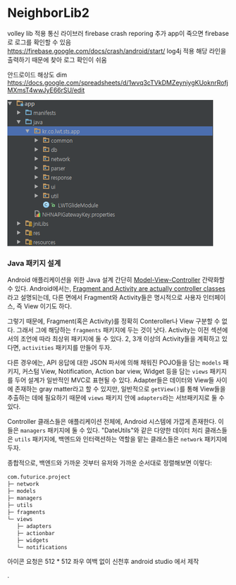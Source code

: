 # NeighborLib2
  volley lib 적용
  통신 라이브러 
  firebase crash reporing 추가
  app이 죽으면 firebase로 로그를 확인할 수 있음
  https://firebase.google.com/docs/crash/android/start/
  log4j 적용
  해당 라인을 출력하기 때문에 찾아 로그 확인이 쉬움


안드로이드 해상도 dim
https://docs.google.com/spreadsheets/d/1wvq3cTVkDMZeyniygKUoknrRofjMXmsT4wwJyE66rSU/edit

![패키지이미지](https://github.com/ts-ha/NeighborLib2/blob/master/app/captures/pakage.PNG)

### Java 패키지 설계

Android 애플리케이션을 위한 Java 설계 간단히 [Model-View-Controller](http://en.wikipedia.org/wiki/Model%E2%80%93view%E2%80%93controller) 간략화할 수 있다. Android에서는, [Fragment and Activity are actually controller classes](http://www.informit.com/articles/article.aspx?p=2126865) 라고 설명되는데, 다른 면에서 Fragment와 Activity들은 명시적으로 사용자 인터페이스, 즉 View 이기도 하다.

그렇기 때문에, Fragment(혹은 Activity)를 정확히 Conteroller나 View 구분할 수 없다. 그래서 그에 해당하는 `fragments` 패키지에 두는 것이 낫다. Activity는 이전 섹션에서의 조언에 따라 최상위 패키지에 둘 수 있다. 2, 3개 이상의 Activity들을 계획하고 있다면, `activities` 패키지를 만들어 두자.

다른 경우에는, API 응답에 대한 JSON 파서에 의해 채워진 POJO들을 담는 `models` 패키지, 커스텀 View, Notification, Action bar view, Widget 등을 담는 `views` 패키지를 두어 설계가 일반적인 MVC로 표현될 수 있다. Adapter들은 데이터와 View들 사이에 존재하는 gray matter라고 할 수 있지만, 일반적으로 `getView()`를 통해 View들을 추출하는 데에 필요하기 때문에 `views` 패키지 안에 `adapters`라는 서브패키지로 둘 수 있다.

Controller 클래스들은 애플리케이션 전체에, Android 시스템에 가깝게 존재한다. 이들은 `managers` 패키지에 둘 수 있다. "DateUtils"와 같은 다양한 데이터 처리 클래스들은 `utils` 패키지에, 백엔드와 인터랙션하는 역할을 맡는 클래스들은 `network` 패키지에 두자.

종합적으로, 백엔드와 가까운 것부터 유저와 가까운 순서대로 정렬해보면 이렇다:

```
com.futurice.project
├─ network
├─ models
├─ managers
├─ utils
├─ fragments
└─ views
   ├─ adapters
   ├─ actionbar
   ├─ widgets
   └─ notifications
```

아이콘 요청은 512 * 512 좌우 여백 없이 신천후 android studio 에서 제작

.

